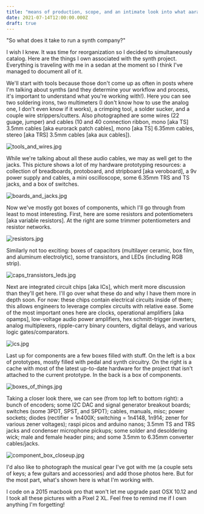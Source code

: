 ```yaml
---
title: "means of production, scope, and an intimate look into what aarav owns"
date: 2021-07-14T12:00:00.000Z
draft: true
---
```


"So what does it take to run a synth company?"

I wish I knew. It was time for reorganization so I decided to simultaneously catalog. Here are the things I own associated with the synth project. Everything is traveling with me in a sedan at the moment so I think I've managed to document all of it.

We'll start with tools because those don't come up as often in posts where I'm talking about synths (and they determine your workflow and process, it's important to understand what you're working with!). Here you can see two soldering irons, two multimeters (I don't know how to use the analog one, I don't even know if it works), a crimping tool, a solder sucker, and a couple wire strippers/cutters. Also photographed are some wires (22 guage, jumper) and cables (10 and 40 connection ribbon, mono [aka TS] 3.5mm cables [aka eurorack patch cables], mono [aka TS] 6.35mm cables, stereo [aka TRS] 3.5mm cables [aka aux cables]).

![tools_and_wires.jpg](/images/cataloguing/tools_and_wires.jpg?resize=1200 'tools_and_wires.jpg')

While we're talking about all these audio cables, we may as well get to the jacks. This picture shows a lot of my hardware prototyping resources: a collection of breadboards, protoboard, and stripboard [aka veroboard], a 9v power supply and cables, a mini oscilloscope, some 6.35mm TRS and TS jacks, and a box of switches.

![boards_and_jacks.jpg](/images/cataloguing/boards_and_jacks.jpg?resize=1200 'boards_and_jacks.jpg')

Now we've mostly got boxes of components, which I'll go through from least to most interesting. First, here are some resistors and potentiometers [aka variable resistors]. At the right are some trimmer potentiometers and resistor networks.

![resistors.jpg](/images/cataloguing/resistors.jpg?resize=1200 'resistors.jpg')

Similarly not too exciting: boxes of capacitors (multilayer ceramic, box film, and aluminum electrolytic), some transistors, and LEDs (including RGB strip).

![caps_transistors_leds.jpg](/images/cataloguing/caps_transistors_leds.jpg?resize=1200 'caps_transistors_leds.jpg')

Next are integrated circuit chips [aka ICs], which merit more discussion than they'll get here. I'll go over what these do and why I have them more in depth soon. For now: these chips contain electrical circuits inside of them; this allows engineers to leverage complex circuits with relative ease. Some of the most important ones here are clocks, operational amplifiers [aka opamps], low-voltage audio power amplifiers, hex schmitt-trigger inverters, analog multiplexers, ripple-carry binary counters, digital delays, and various logic gates/comparators.

![ics.jpg](/images/cataloguing/ics.jpg?resize=1200 'ics.jpg')

Last up for components are a few boxes filled with stuff. On the left is a box of prototypes, mostly filled with pedal and synth circuitry. On the right is a cache with most of the latest up-to-date hardware for the project that isn't attached to the current prototype. In the back is a box of components.

![boxes_of_things.jpg](/images/cataloguing/boxes_of_things.jpg?resize=1200 'boxes_of_things.jpg')

Taking a closer look there, we can see (from top left to bottom right): a bunch of encoders; some I2C DAC and signal generator breakout boards; switches (some 3PDT, SPST, and SPDT); cables, manuals, misc; power sockets; diodes (rectifier = 1n400X; switching = 1n4148, 1n914; zener for various zener voltages); raspi picos and arduino nanos; 3.5mm TS and TRS jacks and condenser microphone pickups; some solder and desoldering wick; male and female header pins; and some 3.5mm to 6.35mm converter cables/jacks.

![component_box_closeup.jpg](/images/cataloguing/component_box_closeup.jpg?resize=1200 'component_box_closeup.jpg')

I'd also like to photograph the musical gear I've got with me (a couple sets of keys; a few guitars and accessories) and add those photos here. But for the most part, what's shown here is what I'm working with.

I code on a 2015 macbook pro that won't let me upgrade past OSX 10.12 and I took all these pictures with a Pixel 2 XL. Feel free to remind me if I own anything I'm forgetting!
